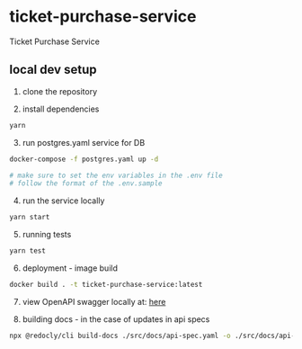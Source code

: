 # ticket-purchase-service
Ticket Purchase Service

## local dev setup
1. clone the repository

2. install dependencies
```bash
yarn
```

3. run postgres.yaml service for DB
```bash
docker-compose -f postgres.yaml up -d

# make sure to set the env variables in the .env file
# follow the format of the .env.sample
```

4. run the service locally
```bash
yarn start
```

5. running tests
```bash
yarn test
```

6. deployment - image build
```bash
docker build . -t ticket-purchase-service:latest
```

7. view OpenAPI swagger locally at: [here](http://localhost:3010/docs/)

8. building docs - in the case of updates in api specs
```bash
npx @redocly/cli build-docs ./src/docs/api-spec.yaml -o ./src/docs/api-spec.html
```